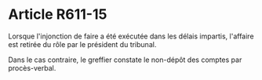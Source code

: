 # Article R611-15

Lorsque l'injonction de faire a été exécutée dans les délais impartis, l'affaire est retirée du rôle par le président du tribunal.

Dans le cas contraire, le greffier constate le non-dépôt des comptes par procès-verbal.
